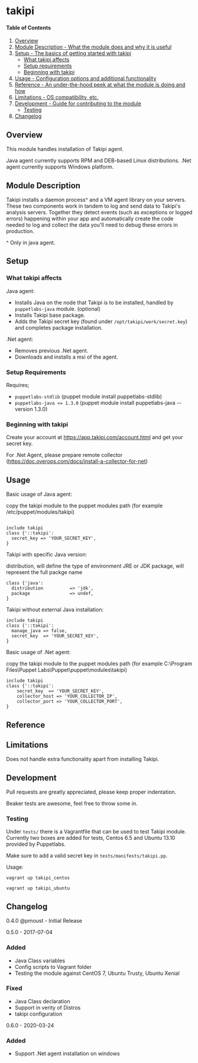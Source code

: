 # takipi

#### Table of Contents

1. [Overview](#overview)
2. [Module Description - What the module does and why it is useful](#module-description)
3. [Setup - The basics of getting started with takipi](#setup)
    * [What takipi affects](#what-takipi-affects)
    * [Setup requirements](#setup-requirements)
    * [Beginning with takipi](#beginning-with-takipi)
4. [Usage - Configuration options and additional functionality](#usage)
5. [Reference - An under-the-hood peek at what the module is doing and how](#reference)
5. [Limitations - OS compatibility, etc.](#limitations)
6. [Development - Guide for contributing to the module](#development)
    * [Testing](#testing)
7. [Changelog](#chagelog)

## Overview

This module handles installation of Takipi agent.

Java agent currently supports RPM and DEB-based Linux distributions.
.Net agent currently supports Windows platform.

## Module Description

Takipi installs a daemon process^ and a VM agent library on your servers. These two components work in tandem to log and send data to Takipi's analysis servers. Together they detect events (such as exceptions or logged errors) happening within your app and automatically create the code needed to log and collect the data you'll need to debug these errors in production.

^ Only in java agent.

## Setup

### What takipi affects

Java agent:
* Installs Java on the node that Takipi is to be installed, handled by `puppetlabs-java` module. (optional)
* Installs Takipi base package.
* Adds the Takipi secret key (found under `/opt/takipi/work/secret.key`) and completes package installation.

.Net agent:
* Removes previous .Net agent.
* Downloads and installs a msi of the agent.

### Setup Requirements 

Requires;

* `puppetlabs-stdlib`         (puppet module install puppetlabs-stdlib)
* `puppetlabs-java <= 1.3.0`  (puppet module install puppetlabs-java --version 1.3.0)

### Beginning with takipi

Create your account at https://app.takipi.com/account.html and get your secret key.

For .Net Agent, please prepare remote collector (https://doc.overops.com/docs/install-a-collector-for-net)

## Usage

Basic usage of Java agent:

copy the takipi module to the puppet modules path (for example /etc/puppet/modules/takipi)
```

include takipi
class {'::takipi':
  secret_key => 'YOUR_SECRET_KEY',
}
```

Takipi with specific Java version:

distribution, will define the type of environment JRE or JDK
package, will represent the full packge name

```
class {'java':
  distribution          => 'jdk',
  package               => undef,
}
```
Takipi without external Java installation:

```
include takipi
class {'::takipi':
  manage_java => false,
  secret_key  => 'YOUR_SECRET_KEY',
}
```

Basic usage of .Net agent:

copy the takipi module to the puppet modules path (for example C:\Program Files\Puppet Labs\Puppet\puppet\modules\takipi)

```
include takipi
class {'::takipi':
    secret_key  => 'YOUR_SECRET_KEY',
    collector_host => 'YOUR_COLLECTOR_IP',
    collector_port => 'YOUR_COLLECTOR_PORT',
}

```

## Reference


## Limitations

Does not handle extra functionality apart from installing Takipi.

## Development

Pull requests are greatly appreciated, please keep proper indentation.

Beaker tests are awesome, feel free to throw some in.

### Testing

Under `tests/` there is a Vagrantfile that can be used to test Takipi module. Currently two boxes are added for tests, Centos 6.5 and Ubuntu 13.10 provided by Puppetlabs.

Make sure to add a valid secret key in `tests/manifests/takipi.pp`.

Usage:

`vagrant up takipi_centos`

`vagrant up takipi_ubuntu`

## Changelog

0.4.0 @pmoust - Initial Release

0.5.0 - 2017-07-04
### Added
- Java Class variables
- Config scripts to Vagrant folder
- Testing the module against CentOS 7, Ubuntu Trusty, Ubuntu Xenial

### Fixed
- Java Class declaration
- Support in verity of Distros
- takipi configuration

0.6.0 - 2020-03-24
### Added
- Support .Net agent installation on windows